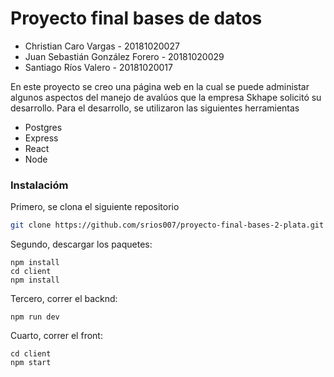 # Proyecto final bases de datos

* Christian Caro Vargas - 20181020027
* Juan Sebastián González Forero - 20181020029
* Santiago Ríos Valero - 20181020017

En este proyecto se creo una página web en la cual se puede administar algunos aspectos del manejo de avalúos que la empresa Skhape solicitó su desarrollo. Para el desarrollo, se utilizaron las siguientes herramientas

* Postgres
* Express
* React
* Node

### Instalacióm

Primero, se clona el siguiente repositorio

```bash
git clone https://github.com/srios007/proyecto-final-bases-2-plata.git
```

Segundo, descargar los paquetes: 

```
npm install
cd client
npm install
```
Tercero, correr el backnd:

```
npm run dev
```
Cuarto, correr el front:

```
cd client
npm start
```
